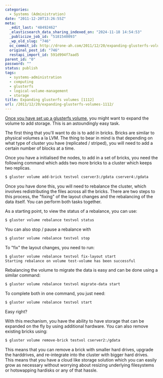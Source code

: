 ```yaml
---
categories:
  - Systems (Administration)
date: "2011-12-20T13:26:55Z"
meta:
  _edit_last: "48492462"
  _elasticsearch_data_sharing_indexed_on: "2024-11-18 14:54:53"
  _publicize_job_id: "5181540093"
  _wp_old_slug: "746"
  oc_commit_id: http://drone-ah.com/2011/12/20/expanding-glusterfs-volumes-1112/1324387621
  original_post_id: "746"
  restapi_import_id: 591d994f7aad5
parent_id: "0"
password: ""
status: publish
tags:
  - systems-administration
  - computing
  - glusterfs
  - logical-volume-management
  - storage
title: Expanding glusterfs volumes [1112]
url: /2011/12/20/expanding-glusterfs-volumes-1112/
---
```


[Once you have set up a glusterfs volume](/2011/11/24/glusterfs-howto/ "GlusterFS HOWTO [1108]"),
you might want to expand the volume to add storage. This is an astoundingly easy
task.

The first thing that you'll want to do is to add in bricks. Bricks are similar
to physical volumes a la LVM. The thing to bear in mind is that depending on
what type of cluster you have (replicated / striped), you will need to add a
certain number of blocks at a time.

Once you have a initialised the nodes, to add in a set of bricks, you need the
following command which adds two more bricks to a cluster which keeps two
replicas.

```bash
$ gluster volume add-brick testvol cserver3:/gdata cserver4:/gdata
```

Once you have done this, you will need to rebalance the cluster, which involves
redistributing the files across all the bricks. There are two steps to this
process, the "fixing" of the layout changes and the rebalancing of the data
itself. You can perform both tasks together.

As a starting point, to view the status of a rebalance, you can use:

```bash
$ gluster volume rebalance testvol status
```

You can also stop / pause a rebalance with

```bash
$ gluster volume rebalance testvol stop
```

To "fix" the layout changes, you need to run:

```bash
$ gluster volume rebalance testvol fix-layout start
Starting rebalance on volume test-volume has been successful
```

Rebalancing the volume to migrate the data is easy and can be done using a
similar command:

```bash
$ gluster volume rebalance testvol migrate-data start
```

To complete both in one command, you just need:

```bash
$ gluster volume rebalance testvol start
```

Easy right?

With this mechanism, you have the ability to have storage that can be expanded
on the fly by using additional hardware. You can also remove existing bricks
using:

```bash
$ gluster volume remove-brick testvol cserver2:/gdata
```

This means that you can remove a brick with smaller hard drives, upgrade the
harddrives, and re-integrate into the cluster with bigger hard drives. This
means that you have a cloud like storage solution which you can easily grow as
necessary without worrying about resizing underlying filesystems or hotswapping
hardisks or any of that hassle.
